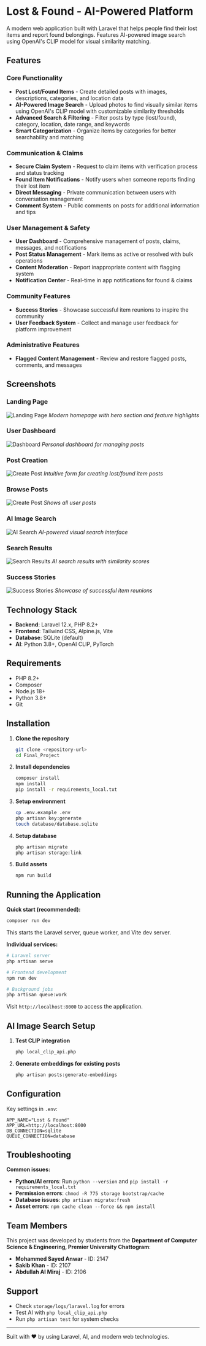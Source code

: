 # Lost & Found - AI-Powered Platform

A modern web application built with Laravel that helps people find their lost items and report found belongings. Features AI-powered image search using OpenAI's CLIP model for visual similarity matching.

## Features

### Core Functionality
- **Post Lost/Found Items** - Create detailed posts with images, descriptions, categories, and location data
- **AI-Powered Image Search** - Upload photos to find visually similar items using OpenAI's CLIP model with customizable similarity thresholds
- **Advanced Search & Filtering** - Filter posts by type (lost/found), category, location, date range, and keywords
- **Smart Categorization** - Organize items by categories for better searchability and matching

### Communication & Claims
- **Secure Claim System** - Request to claim items with verification process and status tracking
- **Found Item Notifications** - Notify users when someone reports finding their lost item
- **Direct Messaging** - Private communication between users with conversation management
- **Comment System** - Public comments on posts for additional information and tips

### User Management & Safety
- **User Dashboard** - Comprehensive management of posts, claims, messages, and notifications
- **Post Status Management** - Mark items as active or resolved with bulk operations
- **Content Moderation** - Report inappropriate content with flagging system
- **Notification Center** - Real-time in app notifications for found & claims

### Community Features
- **Success Stories** - Showcase successful item reunions to inspire the community
- **User Feedback System** - Collect and manage user feedback for platform improvement

### Administrative Features
- **Flagged Content Management** - Review and restore flagged posts, comments, and messages

## Screenshots

### Landing Page
![Landing Page](screenshots/landing-page.png)
*Modern homepage with hero section and feature highlights*

### User Dashboard
![Dashboard](screenshots/dashboard.png)
*Personal dashboard for managing posts*

### Post Creation
![Create Post](screenshots/1.png)
*Intuitive form for creating lost/found item posts*

### Browse Posts
![Create Post](screenshots/2.png)
*Shows all user posts*

### AI Image Search
![AI Search](screenshots/3.png)
*AI-powered visual search interface*

### Search Results
![Search Results](screenshots/4.png)
*AI search results with similarity scores*

### Success Stories
![Success Stories](screenshots/5.png)
*Showcase of successful item reunions*

## Technology Stack

- **Backend**: Laravel 12.x, PHP 8.2+
- **Frontend**: Tailwind CSS, Alpine.js, Vite
- **Database**: SQLite (default)
- **AI**: Python 3.8+, OpenAI CLIP, PyTorch

## Requirements

- PHP 8.2+
- Composer
- Node.js 18+
- Python 3.8+
- Git

## Installation

1. **Clone the repository**
   ```bash
   git clone <repository-url>
   cd Final_Project
   ```

2. **Install dependencies**
   ```bash
   composer install
   npm install
   pip install -r requirements_local.txt
   ```

3. **Setup environment**
   ```bash
   cp .env.example .env
   php artisan key:generate
   touch database/database.sqlite
   ```

4. **Setup database**
   ```bash
   php artisan migrate
   php artisan storage:link
   ```

5. **Build assets**
   ```bash
   npm run build
   ```

## Running the Application

**Quick start (recommended):**
```bash
composer run dev
```

This starts the Laravel server, queue worker, and Vite dev server.

**Individual services:**
```bash
# Laravel server
php artisan serve

# Frontend development
npm run dev

# Background jobs
php artisan queue:work
```

Visit `http://localhost:8000` to access the application.

## AI Image Search Setup

1. **Test CLIP integration**
   ```bash
   php local_clip_api.php
   ```

2. **Generate embeddings for existing posts**
   ```bash
   php artisan posts:generate-embeddings
   ```
   
## Configuration

Key settings in `.env`:
```env
APP_NAME="Lost & Found"
APP_URL=http://localhost:8000
DB_CONNECTION=sqlite
QUEUE_CONNECTION=database
```

## Troubleshooting

**Common issues:**

- **Python/AI errors**: Run `python --version` and `pip install -r requirements_local.txt`
- **Permission errors**: `chmod -R 775 storage bootstrap/cache`
- **Database issues**: `php artisan migrate:fresh`
- **Asset errors**: `npm cache clean --force && npm install`

## Team Members

This project was developed by students from the **Department of Computer Science & Engineering, Premier University Chattogram**:

- **Mohammed Sayed Anwar** - ID: 2147
- **Sakib Khan** - ID: 2107  
- **Abdullah Al Miraj** - ID: 2106

## Support

- Check `storage/logs/laravel.log` for errors
- Test AI with `php local_clip_api.php`
- Run `php artisan test` for system checks

---

Built with ❤️ by using Laravel, AI, and modern web technologies.
